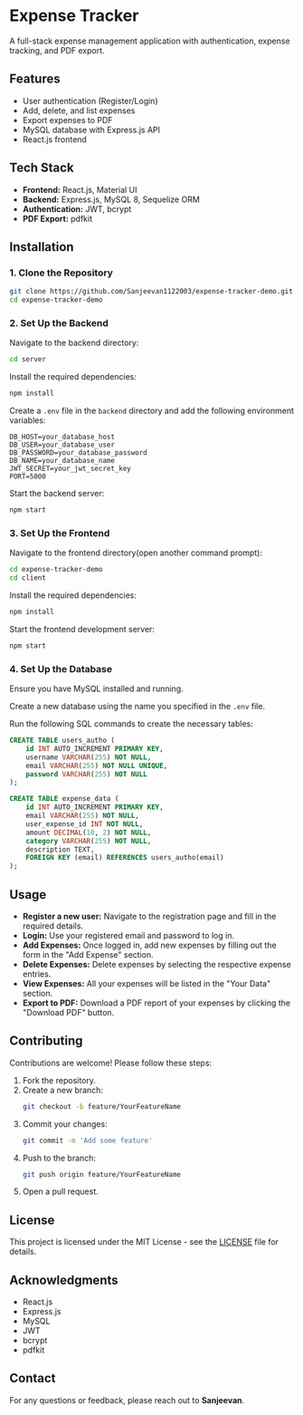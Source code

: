 # Expense Tracker

A full-stack expense management application with authentication, expense tracking, and PDF export.

## Features
- User authentication (Register/Login)
- Add, delete, and list expenses
- Export expenses to PDF
- MySQL database with Express.js API
- React.js frontend

## Tech Stack
- **Frontend:** React.js, Material UI
- **Backend:** Express.js, MySQL 8, Sequelize ORM
- **Authentication:** JWT, bcrypt
- **PDF Export:** pdfkit

## Installation

### 1. Clone the Repository
```sh
git clone https://github.com/Sanjeevan1122003/expense-tracker-demo.git
cd expense-tracker-demo
```

### 2. Set Up the Backend
Navigate to the backend directory:
```sh
cd server
```

Install the required dependencies:
```sh
npm install
```

Create a `.env` file in the `backend` directory and add the following environment variables:
```env
DB_HOST=your_database_host
DB_USER=your_database_user
DB_PASSWORD=your_database_password
DB_NAME=your_database_name
JWT_SECRET=your_jwt_secret_key
PORT=5000
```

Start the backend server:
```sh
npm start
```

### 3. Set Up the Frontend
Navigate to the frontend directory(open another command prompt):
```sh
cd expense-tracker-demo
cd client
```

Install the required dependencies:
```sh
npm install
```

Start the frontend development server:
```sh
npm start
```

### 4. Set Up the Database
Ensure you have MySQL installed and running.

Create a new database using the name you specified in the `.env` file.

Run the following SQL commands to create the necessary tables:
```sql
CREATE TABLE users_autho (
    id INT AUTO_INCREMENT PRIMARY KEY,
    username VARCHAR(255) NOT NULL,
    email VARCHAR(255) NOT NULL UNIQUE,
    password VARCHAR(255) NOT NULL
);

CREATE TABLE expense_data (
    id INT AUTO_INCREMENT PRIMARY KEY,
    email VARCHAR(255) NOT NULL,
    user_expense_id INT NOT NULL,
    amount DECIMAL(10, 2) NOT NULL,
    category VARCHAR(255) NOT NULL,
    description TEXT,
    FOREIGN KEY (email) REFERENCES users_autho(email)
);
```

## Usage
- **Register a new user:** Navigate to the registration page and fill in the required details.
- **Login:** Use your registered email and password to log in.
- **Add Expenses:** Once logged in, add new expenses by filling out the form in the "Add Expense" section.
- **Delete Expenses:** Delete expenses by selecting the respective expense entries.
- **View Expenses:** All your expenses will be listed in the "Your Data" section.
- **Export to PDF:** Download a PDF report of your expenses by clicking the "Download PDF" button.

## Contributing
Contributions are welcome! Please follow these steps:

1. Fork the repository.
2. Create a new branch:
   ```sh
   git checkout -b feature/YourFeatureName
   ```
3. Commit your changes:
   ```sh
   git commit -m 'Add some feature'
   ```
4. Push to the branch:
   ```sh
   git push origin feature/YourFeatureName
   ```
5. Open a pull request.

## License
This project is licensed under the MIT License - see the [LICENSE](LICENSE) file for details.

## Acknowledgments
- React.js
- Express.js
- MySQL
- JWT
- bcrypt
- pdfkit

## Contact
For any questions or feedback, please reach out to **Sanjeevan**.

